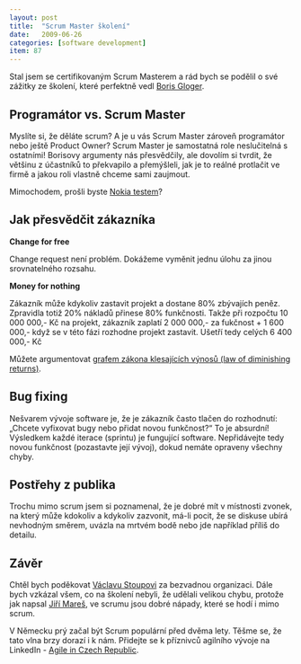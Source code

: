 ```yaml
---
layout: post
title:  "Scrum Master školení"
date:   2009-06-26
categories: [software development]
item: 87
---
```

Stal jsem se certifikovaným Scrum Masterem a rád bych se podělil o své zážitky ze školení, které perfektně vedl [Boris Gloger](http://borisgloger.com/).
<!--more-->

Programátor vs. Scrum Master
------

Myslíte si, že děláte scrum? A je u vás Scrum Master zároveň programátor nebo ještě Product Owner? Scrum Master je samostatná role neslučitelná s ostatními! Borisovy argumenty nás přesvědčily, ale dovolím si tvrdit, že většinu z účastníků to překvapilo a přemýšleli, jak je to reálné protlačit ve firmě a jakou roli vlastně chceme sami zaujmout.

Mimochodem, prošli byste [Nokia testem](http://www.agilecollab.com/the-nokia-test)?

Jak přesvědčit zákazníka
------

__Change for free__

Change request není problém. Dokážeme vyměnit jednu úlohu za jinou srovnatelného rozsahu.

__Money for nothing__

Zákazník může kdykoliv zastavit projekt a dostane 80% zbývajích peněz. Zpravidla totiž 20% nákladů přinese 80% funkčnosti. Takže při rozpočtu 10 000 000,- Kč na projekt, zákazník zaplatí 2 000 000,- za fukčnost + 1 600 000,- když se v této fázi rozhodne projekt zastavit. Ušetří tedy celých 6 400 000,- Kč

Můžete argumentovat [grafem zákona klesajících výnosů (law of diminishing returns)](http://images.google.com/images?q=law%20of%20diminishing%20returns).

Bug fixing
------

Nešvarem vývoje software je, že je zákazník často tlačen do rozhodnutí: „Chcete vyfixovat bugy nebo přidat novou funkčnost?“ To je absurdní! 
Výsledkem každé iterace (sprintu) je fungující software. Nepřidávejte tedy novou funkčnost (pozastavte její vývoj), dokud nemáte opraveny 
všechny chyby.

Postřehy z publika
------

Trochu mimo scrum jsem si poznamenal, že je dobré mít v místnosti zvonek, na který může kdokoliv a kdykoliv zazvonit, má-li pocit, že se diskuse ubírá nevhodným směrem, uvázla na mrtvém bodě nebo jde například příliš do detailu.

Závěr
------

Chtěl bych poděkovat [Václavu Stoupovi](http://www.linkedin.com/in/vstoupa) za bezvadnou organizaci. Dále bych vzkázal všem, co na školení 
nebyli, že udělali velikou chybu, 
protože jak napsal [Jiří Mareš](http://jirablog.blogspot.com/2009/06/byl-jsem-na-scrum-master-training.html), ve scrumu jsou dobré nápady, 
které se hodí i mimo scrum.

V Německu prý začal být Scrum populární před dvěma lety. Těšme se, že tato vlna brzy dorazí i k nám. Přidejte se k příznivců agilního vývoje 
na LinkedIn - [Agile in Czech Republic](http://blog.zvestov.cz/item/www.linkedin.com/groups?home=&gid=1222507).